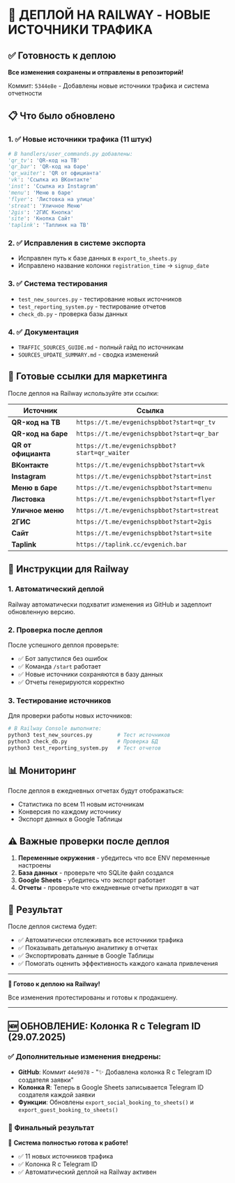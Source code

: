 # 🚀 ДЕПЛОЙ НА RAILWAY - НОВЫЕ ИСТОЧНИКИ ТРАФИКА

## ✅ Готовность к деплою

**Все изменения сохранены и отправлены в репозиторий!**

Коммит: `5344e8e` - Добавлены новые источники трафика и система отчетности

## 📋 Что было обновлено

### 1. ✅ Новые источники трафика (11 штук)
```python
# В handlers/user_commands.py добавлены:
'qr_tv': 'QR-код на ТВ'
'qr_bar': 'QR-код на баре' 
'qr_waiter': 'QR от официанта'
'vk': 'Ссылка из ВКонтакте'
'inst': 'Ссылка из Instagram'
'menu': 'Меню в баре'
'flyer': 'Листовка на улице'
'streat': 'Уличное Меню'
'2gis': '2ГИС Кнопка'
'site': 'Кнопка Сайт'
'taplink': 'Таплинк на ТВ'
```

### 2. ✅ Исправления в системе экспорта
- Исправлен путь к базе данных в `export_to_sheets.py`
- Исправлено название колонки `registration_time` → `signup_date`

### 3. ✅ Система тестирования
- `test_new_sources.py` - тестирование новых источников
- `test_reporting_system.py` - тестирование отчетов
- `check_db.py` - проверка базы данных

### 4. ✅ Документация
- `TRAFFIC_SOURCES_GUIDE.md` - полный гайд по источникам
- `SOURCES_UPDATE_SUMMARY.md` - сводка изменений

## 🔗 Готовые ссылки для маркетинга

После деплоя на Railway используйте эти ссылки:

| Источник | Ссылка |
|----------|---------|
| **QR-код на ТВ** | `https://t.me/evgenichspbbot?start=qr_tv` |
| **QR-код на баре** | `https://t.me/evgenichspbbot?start=qr_bar` |
| **QR от официанта** | `https://t.me/evgenichspbbot?start=qr_waiter` |
| **ВКонтакте** | `https://t.me/evgenichspbbot?start=vk` |
| **Instagram** | `https://t.me/evgenichspbbot?start=inst` |
| **Меню в баре** | `https://t.me/evgenichspbbot?start=menu` |
| **Листовка** | `https://t.me/evgenichspbbot?start=flyer` |
| **Уличное меню** | `https://t.me/evgenichspbbot?start=streat` |
| **2ГИС** | `https://t.me/evgenichspbbot?start=2gis` |
| **Сайт** | `https://t.me/evgenichspbbot?start=site` |
| **Taplink** | `https://taplink.cc/evgenich.bar` |

## 🚂 Инструкции для Railway

### 1. Автоматический деплой
Railway автоматически подхватит изменения из GitHub и задеплоит обновленную версию.

### 2. Проверка после деплоя
После успешного деплоя проверьте:
- ✅ Бот запустился без ошибок
- ✅ Команда `/start` работает
- ✅ Новые источники сохраняются в базу данных
- ✅ Отчеты генерируются корректно

### 3. Тестирование источников
Для проверки работы новых источников:
```bash
# В Railway Console выполните:
python3 test_new_sources.py        # Тест источников
python3 check_db.py                # Проверка БД
python3 test_reporting_system.py   # Тест отчетов
```

## 📊 Мониторинг

После деплоя в ежедневных отчетах будут отображаться:
- Статистика по всем 11 новым источникам
- Конверсия по каждому источнику
- Экспорт данных в Google Таблицы

## ⚠️ Важные проверки после деплоя

1. **Переменные окружения** - убедитесь что все ENV переменные настроены
2. **База данных** - проверьте что SQLite файл создался
3. **Google Sheets** - убедитесь что экспорт работает
4. **Отчеты** - проверьте что ежедневные отчеты приходят в чат

## 🎯 Результат

После деплоя система будет:
- ✅ Автоматически отслеживать все источники трафика
- ✅ Показывать детальную аналитику в отчетах  
- ✅ Экспортировать данные в Google Таблицы
- ✅ Помогать оценить эффективность каждого канала привлечения

---

**🚀 Готово к деплою на Railway!**

Все изменения протестированы и готовы к продакшену.

---

## 🆕 ОБНОВЛЕНИЕ: Колонка R с Telegram ID (29.07.2025)

### ✅ Дополнительные изменения внедрены:
- **GitHub**: Коммит `44e9078` - "✨ Добавлена колонка R с Telegram ID создателя заявки"
- **Колонка R**: Теперь в Google Sheets записывается Telegram ID создателя каждой заявки
- **Функции**: Обновлены `export_social_booking_to_sheets()` и `export_guest_booking_to_sheets()`

### 🎯 Финальный результат
🎉 **Система полностью готова к работе!**
- ✅ 11 новых источников трафика
- ✅ Колонка R с Telegram ID
- ✅ Автоматический деплой на Railway активен
